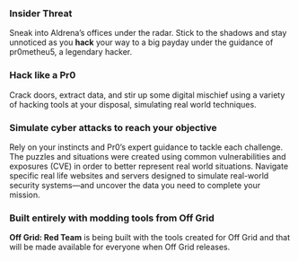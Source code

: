 ### Insider Threat

Sneak into Aldrena’s offices under the radar. Stick to the shadows and stay unnoticed as you **hack** your way to a big payday under the guidance of pr0metheu5, a legendary hacker.

### Hack like a Pr0

Crack doors, extract data, and stir up some digital mischief using a variety of hacking tools at your disposal, simulating real world techniques. 

### Simulate cyber attacks to reach your objective

Rely on your instincts and Pr0’s expert guidance to tackle each challenge. The puzzles and situations were created using common vulnerabilities and exposures (CVE) in order to better represent real world situations. Navigate specific real life websites and servers designed to simulate real-world security systems—and uncover the data you need to complete your mission.

### Built entirely with modding tools from Off Grid

**Off Grid: Red Team** is being built with the tools created for Off Grid and that will be made available for everyone when Off Grid releases. 